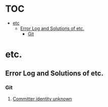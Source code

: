 

# TOC
- [etc](#etc)
    * [Error Log and Solutions of etc.](#error-log-and-solutions-of-etc)
        + [Git](#git)

<!-- # Python -->

<!-- # Swift -->

# etc.

## Error Log and Solutions of etc.

### Git
1. [Committer identity unknown](etc/git/committer_identity_unknown.md)
